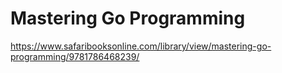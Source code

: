 # Mastering Go Programming

https://www.safaribooksonline.com/library/view/mastering-go-programming/9781786468239/
